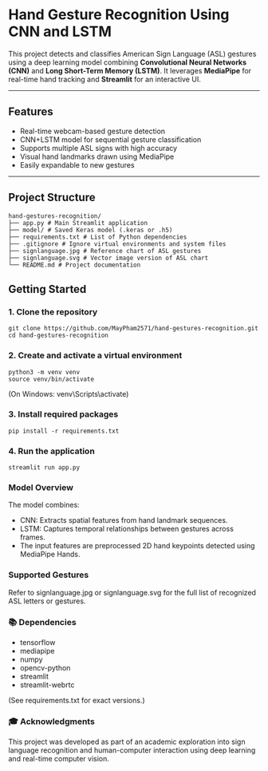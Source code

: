# Hand Gesture Recognition Using CNN and LSTM

This project detects and classifies American Sign Language (ASL) gestures using a deep learning model combining **Convolutional Neural Networks (CNN)** and **Long Short-Term Memory (LSTM)**. It leverages **MediaPipe** for real-time hand tracking and **Streamlit** for an interactive UI.

---

## Features

- Real-time webcam-based gesture detection
- CNN+LSTM model for sequential gesture classification
- Supports multiple ASL signs with high accuracy
- Visual hand landmarks drawn using MediaPipe
- Easily expandable to new gestures

---

## Project Structure
```
hand-gestures-recognition/
├── app.py # Main Streamlit application
├── model/ # Saved Keras model (.keras or .h5)
├── requirements.txt # List of Python dependencies
├── .gitignore # Ignore virtual environments and system files
├── signlanguage.jpg # Reference chart of ASL gestures
├── signlanguage.svg # Vector image version of ASL chart
└── README.md # Project documentation
```

## Getting Started

### 1. Clone the repository

```
git clone https://github.com/MayPham2571/hand-gestures-recognition.git
cd hand-gestures-recognition
```
### 2. Create and activate a virtual environment
```
python3 -m venv venv
source venv/bin/activate  
```
(On Windows: venv\Scripts\activate)

### 3. Install required packages
```
pip install -r requirements.txt
```
### 4. Run the application
```
streamlit run app.py
```
### Model Overview

The model combines:
- CNN: Extracts spatial features from hand landmark sequences.
- LSTM: Captures temporal relationships between gestures across frames.
- The input features are preprocessed 2D hand keypoints detected using MediaPipe Hands.

###  Supported Gestures
Refer to signlanguage.jpg or signlanguage.svg for the full list of recognized ASL letters or gestures.

### 📚 Dependencies
- tensorflow
- mediapipe
- numpy
- opencv-python
- streamlit
- streamlit-webrtc

(See requirements.txt for exact versions.)

### 🎓 Acknowledgments
This project was developed as part of an academic exploration into sign language recognition and human-computer interaction using deep learning and real-time computer vision.


